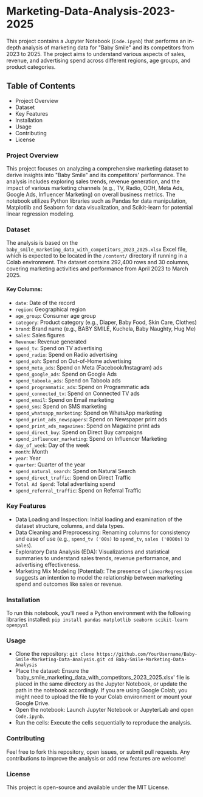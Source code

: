 # Marketing-Data-Analysis-2023-2025
This project contains a Jupyter Notebook (`Code.ipynb`) that performs an in-depth analysis of marketing data for "Baby Smile" and its competitors from 2023 to 2025. The project aims to understand various aspects of sales, revenue, and advertising spend across different regions, age groups, and product categories.

## Table of Contents
- Project Overview
- Dataset
- Key Features
- Installation
- Usage
- Contributing
- License

### Project Overview
This project focuses on analyzing a comprehensive marketing dataset to derive insights into "Baby Smile" and its competitors' performance. The analysis includes exploring sales trends, revenue generation, and the impact of various marketing channels (e.g., TV, Radio, OOH, Meta Ads, Google Ads, Influencer Marketing) on overall business metrics. The notebook utilizes Python libraries such as Pandas for data manipulation, Matplotlib and Seaborn for data visualization, and Scikit-learn for potential linear regression modeling.

### Dataset
The analysis is based on the `baby_smile_marketing_data_with_competitors_2023_2025.xlsx` Excel file, which is expected to be located in the `/content/` directory if running in a Colab environment. The dataset contains 292,400 rows and 30 columns, covering marketing activities and performance from April 2023 to March 2025.
#### Key Columns:
- `date`: Date of the record
- `region`: Geographical region
- `age_group`: Consumer age group
- `category`: Product category (e.g., Diaper, Baby Food, Skin Care, Clothes)
- `brand`: Brand name (e.g., BABY SMILE, Kuchela, Baby Naughty, Hug Me)
- `sales`: Sales figures
- `Revenue`: Revenue generated
- `spend_tv`: Spend on TV advertising
- `spend_radio`: Spend on Radio advertising
- `spend_ooh`: Spend on Out-of-Home advertising
- `spend_meta_ads`: Spend on Meta (Facebook/Instagram) ads
- `spend_google_ads`: Spend on Google Ads
- `spend_taboola_ads`: Spend on Taboola ads
- `spend_programmatic_ads`: Spend on Programmatic ads
- `spend_connected_tv`: Spend on Connected TV ads
- `spend_email`: Spend on Email marketing
- `spend_sms`: Spend on SMS marketing
- `spend_whatsapp_marketing`: Spend on WhatsApp marketing
- `spend_print_ads_newspapers`: Spend on Newspaper print ads
- `spend_print_ads_magazines`: Spend on Magazine print ads
- `spend_direct_buy`: Spend on Direct Buy campaigns
- `spend_influencer_marketing`: Spend on Influencer Marketing
- `day_of_week`: Day of the week
- `month`: Month
- `year`: Year
- `quarter`: Quarter of the year
- `spend_natural_search`: Spend on Natural Search
- `spend_direct_traffic`: Spend on Direct Traffic
- `Total Ad Spend`: Total advertising spend
- `spend_referral_traffic`: Spend on Referral Traffic

### Key Features
- Data Loading and Inspection: Initial loading and examination of the dataset structure, columns, and data types.
- Data Cleaning and Preprocessing: Renaming columns for consistency and ease of use (e.g., `spend_tv ('00s)` to `spend_tv`, `sales ('0000s)` to `sales`).
- Exploratory Data Analysis (EDA): Visualizations and statistical summaries to understand sales trends, revenue performance, and advertising effectiveness.
- Marketing Mix Modeling (Potential): The presence of `LinearRegression` suggests an intention to model the relationship between marketing spend and outcomes like sales or revenue.

### Installation
To run this notebook, you'll need a Python environment with the following libraries installed:
`pip install pandas matplotlib seaborn scikit-learn openpyxl`

### Usage
- Clone the repository:
`git clone https://github.com/YourUsername/Baby-Smile-Marketing-Data-Analysis.git
cd Baby-Smile-Marketing-Data-Analysis`
- Place the dataset:
Ensure the 'baby_smile_marketing_data_with_competitors_2023_2025.xlsx' file is placed in the same directory as the Jupyter Notebook, or update the path in the notebook accordingly. If you are using Google Colab, you might need to upload the file to your Colab environment or mount your Google Drive.
- Open the notebook:
Launch Jupyter Notebook or JupyterLab and open `Code.ipynb`.
- Run the cells:
Execute the cells sequentially to reproduce the analysis.

### Contributing
Feel free to fork this repository, open issues, or submit pull requests. Any contributions to improve the analysis or add new features are welcome!

### License
This project is open-source and available under the MIT License.
